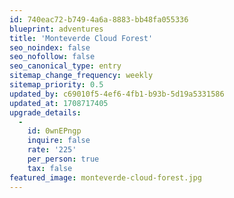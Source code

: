 ```yaml
---
id: 740eac72-b749-4a6a-8883-bb48fa055336
blueprint: adventures
title: 'Monteverde Cloud Forest'
seo_noindex: false
seo_nofollow: false
seo_canonical_type: entry
sitemap_change_frequency: weekly
sitemap_priority: 0.5
updated_by: c69010f5-4ef6-4fb1-b93b-5d19a5331586
updated_at: 1708717405
upgrade_details:
  -
    id: 0wnEPngp
    inquire: false
    rate: '225'
    per_person: true
    tax: false
featured_image: monteverde-cloud-forest.jpg
---
```

